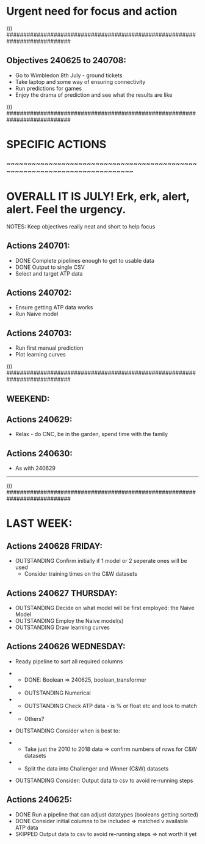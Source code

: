 # Urgent need for focus and action

))) ###########################################################################

## Objectives 240625 to 240708:
- Go to Wimbledon 8th July - ground tickets
- Take laptop and some way of ensuring connectivity
- Run predictions for games
- Enjoy the drama of prediction and see what the results are like

))) ###########################################################################


# SPECIFIC ACTIONS
### ~~~~~~~~~~~~~~~~~~~~~~~~~~~~~~~~~~~~~~~~~~~~~~~~~~~~~~~~~~~~~~~~~~~~~~~~~~~

# OVERALL IT IS JULY! Erk, erk, alert, alert. Feel the urgency.
NOTES:
  Keep objectives really neat and short to help focus

## Actions 240701:
- DONE Complete pipelines enough to get to usable data
- DONE Output to single CSV
- Select and target ATP data

## Actions 240702:
- Ensure getting ATP data works
- Run Naive model

## Actions 240703:
- Run first manual prediction
- Plot learning curves



))) ###########################################################################

## WEEKEND:
## Actions 240629:
- Relax - do CNC, be in the garden, spend time with the family
## Actions 240630:
- As with 240629

***
))) ###########################################################################


# LAST WEEK:

## Actions 240628 FRIDAY:
- OUTSTANDING Confirm initially if 1 model or 2 seperate ones will be used
  - Consider training times on the C&W datasets


## Actions 240627 THURSDAY:
- OUTSTANDING Decide on what model will be first employed: the Naive Model
- OUTSTANDING Employ the Naive model(s)
- OUTSTANDING Draw learning curves


## Actions 240626 WEDNESDAY:
- Ready pipeline to sort all required columns
- - DONE: Boolean => 240625, boolean_transformer
- - OUTSTANDING Numerical
- - OUTSTANDING Check ATP data - is % or float etc and look to match
- - Others?

- OUTSTANDING Consider when is best to:
- - Take just the 2010 to 2018 data => confirm numbers of rows for C&W datasets
- - Split the data into Challenger and Winner (C&W) datasets

- OUTSTANDING Consider: Output data to csv to avoid re-running steps


## Actions 240625:
- DONE Run a pipeline that can adjust datatypes (booleans getting sorted)
- DONE Consider initial columns to be included => matched v available ATP data
- SKIPPED Output data to csv to avoid re-running steps => not worth it yet

